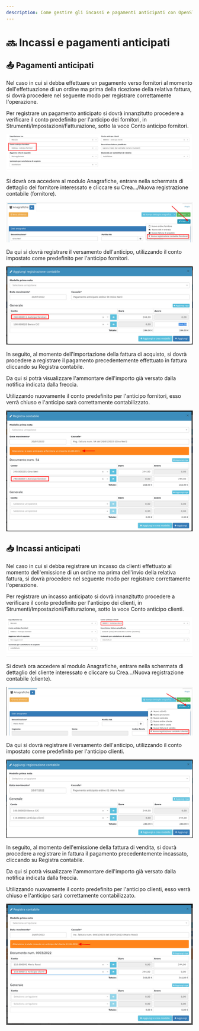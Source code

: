 ```yaml
---
description: Come gestire gli incassi e pagamenti anticipati con OpenSTAManager
---
```


# 🔜 Incassi e pagamenti anticipati

## 📤 Pagamenti anticipati

Nel caso in cui si debba effettuare un pagamento verso fornitori al momento dell'effettuazione di un ordine ma prima della ricezione della relativa fattura, si dovrà procedere nel seguente modo per registrare correttamente l'operazione.

Per registrare un pagamento anticipato si dovrà innanzitutto procedere a verificare il conto predefinito per l'anticipo dei fornitori, in Strumenti/Impostazioni/Fatturazione, sotto la voce Conto anticipo fornitori.

![](<../../.gitbook/assets/immagine (322).png>)

Si dovrà ora accedere al modulo Anagrafiche, entrare nella schermata di dettaglio del fornitore interessato e cliccare su Crea.../Nuova registrazione contabile (fornitore).

![](<../../.gitbook/assets/immagine (319).png>)

Da qui si dovrà registrare il versamento dell'anticipo, utilizzando il conto impostato come predefinito per l'anticipo fornitori.

![](<../../.gitbook/assets/immagine (310).png>)

In seguito, al momento dell'importazione della fattura di acquisto, si dovrà procedere a registrare il pagamento precedentemente effettuato in fattura cliccando su Registra contabile.

Da qui si potrà visualizzare l'ammontare dell'importo già versato dalla notifica indicata dalla freccia.

Utilizzando nuovamente il conto predefinito per l'anticipo fornitori, esso verrà chiuso e l'anticipo sarà correttamente contabilizzato.

![](<../../.gitbook/assets/immagine (315).png>)

## 📥  Incassi anticipati

Nel caso in cui si debba registrare un incasso da clienti effettuato al momento dell'emissione di un ordine ma prima dell'invio della relativa fattura, si dovrà procedere nel seguente modo per registrare correttamente l'operazione.

Per registrare un incasso anticipato si dovrà innanzitutto procedere a verificare il conto predefinito per l'anticipo dei clienti, in Strumenti/Impostazioni/Fatturazione, sotto la voce Conto anticipo clienti.

![](<../../.gitbook/assets/immagine (309).png>)

Si dovrà ora accedere al modulo Anagrafiche, entrare nella schermata di dettaglio del cliente interessato e cliccare su Crea.../Nuova registrazione contabile (cliente).

![](<../../.gitbook/assets/immagine (55).png>)

Da qui si dovrà registrare il versamento dell'anticipo, utilizzando il conto impostato come predefinito per l'anticipo clienti.

![](<../../.gitbook/assets/immagine (320).png>)

In seguito, al momento dell'emissione della fattura di vendita, si dovrà procedere a registrare in fattura il pagamento precedentemente incassato, cliccando su Registra contabile.

Da qui si potrà visualizzare l'ammontare dell'importo già versato dalla notifica indicata dalla freccia.

Utilizzando nuovamente il conto predefinito per l'anticipo clienti, esso verrà chiuso e l'anticipo sarà correttamente contabilizzato.

![](<../../.gitbook/assets/immagine (277).png>)
